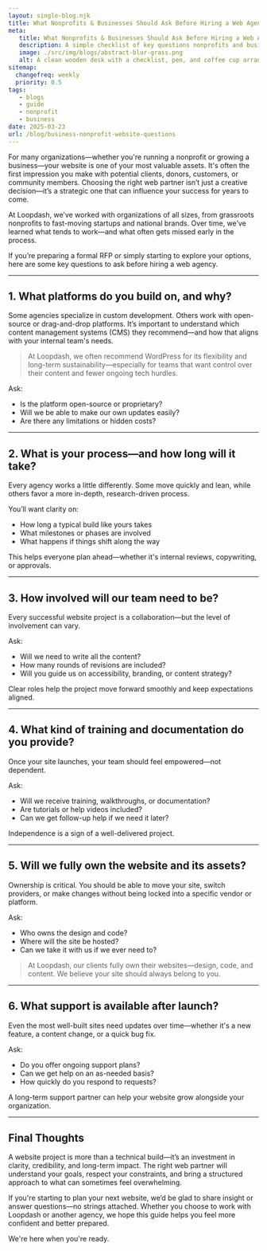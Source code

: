 ```yaml
---
layout: single-blog.njk
title: What Nonprofits & Businesses Should Ask Before Hiring a Web Agency  
meta:
   title: What Nonprofits & Businesses Should Ask Before Hiring a Web Agency  
   description: A simple checklist of key questions nonprofits and businesses should ask before hiring a web agency, covering timelines, budgets, platform choice, and post-launch support.  
   image: ./src/img/blogs/abstract-blur-grass.png
   alt: A clean wooden desk with a checklist, pen, and coffee cup arranged neatly beside a laptop.
sitemap:
  changefreq: weekly  
  priority: 0.5  
tags:
   - blogs  
   - guide  
   - nonprofit  
   - business
date: 2025-03-23
url: /blog/business-nonprofit-website-questions  
---
```


For many organizations—whether you're running a nonprofit or growing a business—your website is one of your most valuable assets. It's often the first impression you make with potential clients, donors, customers, or community members. Choosing the right web partner isn’t just a creative decision—it’s a strategic one that can influence your success for years to come.

At Loopdash, we’ve worked with organizations of all sizes, from grassroots nonprofits to fast-moving startups and national brands. Over time, we’ve learned what tends to work—and what often gets missed early in the process.

If you’re preparing a formal RFP or simply starting to explore your options, here are some key questions to ask before hiring a web agency.

---

## 1. What platforms do you build on, and why?

Some agencies specialize in custom development. Others work with open-source or drag-and-drop platforms. It’s important to understand which content management systems (CMS) they recommend—and how that aligns with your internal team's needs.

> At Loopdash, we often recommend WordPress for its flexibility and long-term sustainability—especially for teams that want control over their content and fewer ongoing tech hurdles.

Ask:
- Is the platform open-source or proprietary?
- Will we be able to make our own updates easily?
- Are there any limitations or hidden costs?

---

## 2. What is your process—and how long will it take?

Every agency works a little differently. Some move quickly and lean, while others favor a more in-depth, research-driven process.

You’ll want clarity on:
- How long a typical build like yours takes
- What milestones or phases are involved
- What happens if things shift along the way

This helps everyone plan ahead—whether it's internal reviews, copywriting, or approvals.

---

## 3. How involved will our team need to be?

Every successful website project is a collaboration—but the level of involvement can vary.

Ask:
- Will we need to write all the content?
- How many rounds of revisions are included?
- Will you guide us on accessibility, branding, or content strategy?

Clear roles help the project move forward smoothly and keep expectations aligned.

---

## 4. What kind of training and documentation do you provide?

Once your site launches, your team should feel empowered—not dependent.

Ask:
- Will we receive training, walkthroughs, or documentation?
- Are tutorials or help videos included?
- Can we get follow-up help if we need it later?

Independence is a sign of a well-delivered project.

---

## 5. Will we fully own the website and its assets?

Ownership is critical. You should be able to move your site, switch providers, or make changes without being locked into a specific vendor or platform.

Ask:
- Who owns the design and code?
- Where will the site be hosted?
- Can we take it with us if we ever need to?

> At Loopdash, our clients fully own their websites—design, code, and content. We believe your site should always belong to you.

---

## 6. What support is available after launch?

Even the most well-built sites need updates over time—whether it's a new feature, a content change, or a quick bug fix.

Ask:
- Do you offer ongoing support plans?
- Can we get help on an as-needed basis?
- How quickly do you respond to requests?

A long-term support partner can help your website grow alongside your organization.

---

## Final Thoughts

A website project is more than a technical build—it’s an investment in clarity, credibility, and long-term impact. The right web partner will understand your goals, respect your constraints, and bring a structured approach to what can sometimes feel overwhelming.

If you're starting to plan your next website, we’d be glad to share insight or answer questions—no strings attached. Whether you choose to work with Loopdash or another agency, we hope this guide helps you feel more confident and better prepared.

We're here when you're ready.
